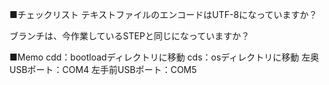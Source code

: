 ■チェックリスト
テキストファイルのエンコードはUTF-8になっていますか？

ブランチは、今作業しているSTEPと同じになっていますか？

■Memo
cdd：bootloadディレクトリに移動
cds：osディレクトリに移動
左奥USBポート：COM4
左手前USBポート：COM5
